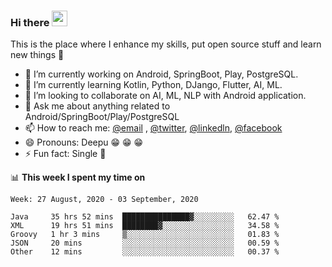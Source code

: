 ### Hi there <img src="https://media.giphy.com/media/hvRJCLFzcasrR4ia7z/giphy.gif" width="25px">
This is the place where I enhance my skills, put open source stuff and learn new things :rofl:

- 🔭 I’m currently working on Android, SpringBoot, Play, PostgreSQL. 
- 🌱 I’m currently learning Kotlin, Python, DJango, Flutter, AI, ML.
- 👯 I’m looking to collaborate on AI, ML, NLP with Android application.
- 💬 Ask me about anything related to Android/SpringBoot/Play/PostgreSQL
- 📫 How to reach me: [@email](deepakgupta7403@gmail.com) , [@twitter](https://twitter.com/deepakgupta7403), [@linkedln](https://in.linkedin.com/in/deepak-gupta-23b3b1113), [@facebook](https://facebook.com/deepakgupta7403)
- 😄 Pronouns: Deepu :grin: :grin: :grin:
- ⚡ Fun fact: Single :grimacing:

📊 **This week I spent my time on**

<!--START_SECTION:waka-->
```text
Week: 27 August, 2020 - 03 September, 2020

Java     35 hrs 52 mins  ███████████████▓░░░░░░░░░   62.47 % 
XML      19 hrs 51 mins  ████████▓░░░░░░░░░░░░░░░░   34.58 % 
Groovy   1 hr 3 mins     ▒░░░░░░░░░░░░░░░░░░░░░░░░   01.83 % 
JSON     20 mins         ░░░░░░░░░░░░░░░░░░░░░░░░░   00.59 % 
Other    12 mins         ░░░░░░░░░░░░░░░░░░░░░░░░░   00.37 % 
```
<!--END_SECTION:waka-->
